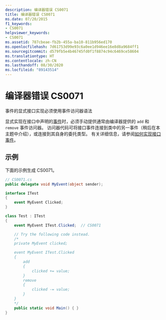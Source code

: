 ```yaml
---
description: 编译器错误 CS0071
title: 编译器错误 CS0071
ms.date: 07/20/2015
f1_keywords:
- CS0071
helpviewer_keywords:
- CS0071
ms.assetid: 787cbeae-fb2b-455a-ba10-811b956ed170
ms.openlocfilehash: 7d61753d99e93c6a0ee1d946ee16e8d8a9684ff1
ms.sourcegitcommit: d579fb5e4b46745fd0f1f8874c94c6469ce58604
ms.translationtype: HT
ms.contentlocale: zh-CN
ms.lasthandoff: 08/30/2020
ms.locfileid: "89143514"
---
```

# <a name="compiler-error-cs0071"></a>编译器错误 CS0071

事件的显式接口实现必须使用事件访问器语法

显式实现在接口中声明的[事件](../keywords/event.md)时，必须手动提供通常由编译器提供的 `add` 和 `remove` 事件访问器。 访问器代码可将接口事件连接到类中的另一事件（稍后在本主题中介绍），或连接到其自身的委托类型。 有关详细信息，请参阅[如何实现接口事件](../../programming-guide/events/how-to-implement-interface-events.md)。
  
## <a name="example"></a>示例

 下面的示例生成 CS0071。

```csharp
// CS0071.cs
public delegate void MyEvent(object sender);

interface ITest
{
    event MyEvent Clicked;
}

class Test : ITest
{
    event MyEvent ITest.Clicked;  // CS0071

    // Try the following code instead.
    /*
    private MyEvent clicked;

    event MyEvent ITest.Clicked
    {
        add
        {
            clicked += value;
        }
        remove
        {
            clicked -= value;
        }
    }
    */
    public static void Main() { }
}
```
